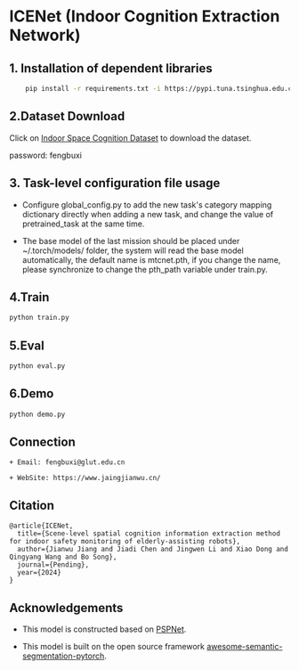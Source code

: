 # ICENet (Indoor Cognition Extraction Network)

## 1. Installation of dependent libraries

```bash
    pip install -r requirements.txt -i https://pypi.tuna.tsinghua.edu.cn/simple
```

## 2.Dataset Download

Click on [Indoor Space Cognition Dataset](https://gluteducn-my.sharepoint.com/:u:/g/personal/fengbuxi_glut_edu_cn/ERHslxh4kiZCsy1wHvnN9JgBeiZfLp9cXhHUg0ouTaNerQ?e=Q9piKL) to download the dataset.


password: fengbuxi


## 3. Task-level configuration file usage

+ Configure global_config.py to add the new task's category mapping dictionary directly when adding a new task, and change the value of pretrained_task at the same time.

+ The base model of the last mission should be placed under ~/.torch/models/ folder, the system will read the base model automatically, the default name is mtcnet.pth, if you change the name, please synchronize to change the pth_path variable under train.py.

## 4.Train

```bash
python train.py
```

## 5.Eval

```bash
python eval.py
```

## 6.Demo

```bash
python demo.py
```

## Connection

    + Email: fengbuxi@glut.edu.cn

    + WebSite: https://www.jaingjianwu.cn/

## Citation

```
@article{ICENet,
  title={Scene-level spatial cognition information extraction method for indoor safety monitoring of elderly-assisting robots}, 
  author={Jianwu Jiang and Jiadi Chen and Jingwen Li and Xiao Dong and Qingyang Wang and Bo Song},
  journal={Pending},
  year={2024}
}
```

## Acknowledgements

+ This model is constructed based on [PSPNet](https://arxiv.org/pdf/1612.01105).

+ This model is built on the open source framework [awesome-semantic-segmentation-pytorch](https://github.com/Tramac/awesome-semantic-segmentation-pytorch.git).

